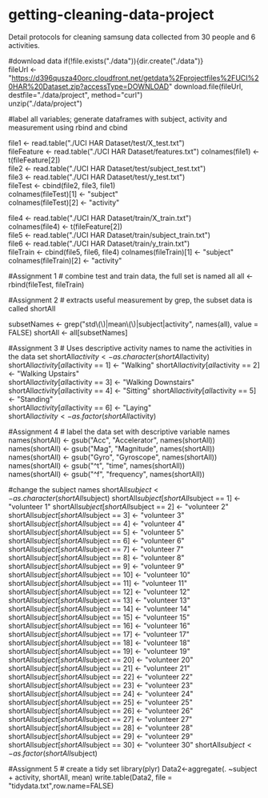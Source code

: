 # getting-cleaning-data-project
Detail protocols for cleaning samsung data collected from 30 people and 6 activities.

#download data
if(!file.exists("./data")){dir.create("./data")}  
fileUrl <- "https://d396qusza40orc.cloudfront.net/getdata%2Fprojectfiles%2FUCI%20HAR%20Dataset.zip?accessType=DOWNLOAD" 
download.file(fileUrl, destfile="./data/project", method="curl")  
unzip("./data/project") 

#label all variables; generate dataframes with subject, activity and measurement using rbind and cbind

file1 <- read.table("./UCI HAR Dataset/test/X_test.txt")  
fileFeature <- read.table("./UCI HAR Dataset/features.txt") 
colnames(file1) <- t(fileFeature[2])  
file2 <- read.table("./UCI HAR Dataset/test/subject_test.txt")  
file3 <- read.table("./UCI HAR Dataset/test/y_test.txt")  
fileTest <- cbind(file2, file3, file1)  
colnames(fileTest)[1] <- "subject"  
colnames(fileTest)[2] <- "activity" 

file4 <- read.table("./UCI HAR Dataset/train/X_train.txt")  
colnames(file4) <- t(fileFeature[2])  
file5 <- read.table("./UCI HAR Dataset/train/subject_train.txt")  
file6 <- read.table("./UCI HAR Dataset/train/y_train.txt")  
fileTrain <- cbind(file5, file6, file4) 
colnames(fileTrain)[1] <- "subject" 
colnames(fileTrain)[2] <- "activity"  

#Assignment 1 # combine test and train data, the full set is named all
all <- rbind(fileTest, fileTrain)

#Assignment 2 # extracts useful measurement by grep, the subset data is called shortAll

subsetNames <- grep("std\\(\\)|mean\\(\\)|subject|activity", names(all), value = FALSE)
shortAll <- all[subsetNames]

#Assignment 3 # Uses descriptive activity names to name the activities in the data set
shortAll$activity <- as.character(shortAll$activity)  
shortAll$activity[all$activity == 1] <- "Walking" 
shortAll$activity[all$activity == 2] <- "Walking Upstairs"  
shortAll$activity[all$activity == 3] <- "Walking Downstairs"  
shortAll$activity[all$activity == 4] <- "Sitting" 
shortAll$activity[all$activity == 5] <- "Standing"  
shortAll$activity[all$activity == 6] <- "Laying"  
shortAll$activity <- as.factor(shortAll$activity) 

#Assignment 4 # label the data set with descriptive variable names
names(shortAll) <- gsub("Acc", "Accelerator", names(shortAll))  
names(shortAll) <- gsub("Mag", "Magnitude", names(shortAll))  
names(shortAll) <- gsub("Gyro", "Gyroscope", names(shortAll)) 
names(shortAll) <- gsub("^t", "time", names(shortAll))  
names(shortAll) <- gsub("^f", "frequency", names(shortAll)) 

#change the subject names
shortAll$subject <- as.character(shortAll$subject)
shortAll$subject[shortAll$subject == 1] <- "volunteer 1"
shortAll$subject[shortAll$subject == 2] <- "volunteer 2"
shortAll$subject[shortAll$subject == 3] <- "volunteer 3"
shortAll$subject[shortAll$subject == 4] <- "volunteer 4"
shortAll$subject[shortAll$subject == 5] <- "volunteer 5"
shortAll$subject[shortAll$subject == 6] <- "volunteer 6"
shortAll$subject[shortAll$subject == 7] <- "volunteer 7"
shortAll$subject[shortAll$subject == 8] <- "volunteer 8"
shortAll$subject[shortAll$subject == 9] <- "volunteer 9"
shortAll$subject[shortAll$subject == 10] <- "volunteer 10"
shortAll$subject[shortAll$subject == 11] <- "volunteer 11"
shortAll$subject[shortAll$subject == 12] <- "volunteer 12"
shortAll$subject[shortAll$subject == 13] <- "volunteer 13"
shortAll$subject[shortAll$subject == 14] <- "volunteer 14"
shortAll$subject[shortAll$subject == 15] <- "volunteer 15"
shortAll$subject[shortAll$subject == 16] <- "volunteer 16"
shortAll$subject[shortAll$subject == 17] <- "volunteer 17"
shortAll$subject[shortAll$subject == 18] <- "volunteer 18"
shortAll$subject[shortAll$subject == 19] <- "volunteer 19"
shortAll$subject[shortAll$subject == 20] <- "volunteer 20"
shortAll$subject[shortAll$subject == 21] <- "volunteer 21"
shortAll$subject[shortAll$subject == 22] <- "volunteer 22"
shortAll$subject[shortAll$subject == 23] <- "volunteer 23"
shortAll$subject[shortAll$subject == 24] <- "volunteer 24"
shortAll$subject[shortAll$subject == 25] <- "volunteer 25"
shortAll$subject[shortAll$subject == 26] <- "volunteer 26"
shortAll$subject[shortAll$subject == 27] <- "volunteer 27"
shortAll$subject[shortAll$subject == 28] <- "volunteer 28"
shortAll$subject[shortAll$subject == 29] <- "volunteer 29"
shortAll$subject[shortAll$subject == 30] <- "volunteer 30"
shortAll$subject <- as.factor(shortAll$subject)

#Assignment 5 # create a tidy set
library(plyr) 
Data2<-aggregate(. ~subject + activity, shortAll, mean) 
write.table(Data2, file = "tidydata.txt",row.name=FALSE)  
